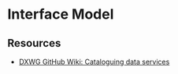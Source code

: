# Interface Model

## Resources
- [DXWG GitHub Wiki: Cataloguing data services](https://github.com/w3c/dxwg/wiki/Cataloguing-data-services)
